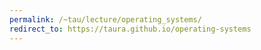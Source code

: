```yaml
---
permalink: /~tau/lecture/operating_systems/
redirect_to: https://taura.github.io/operating-systems
---
```

